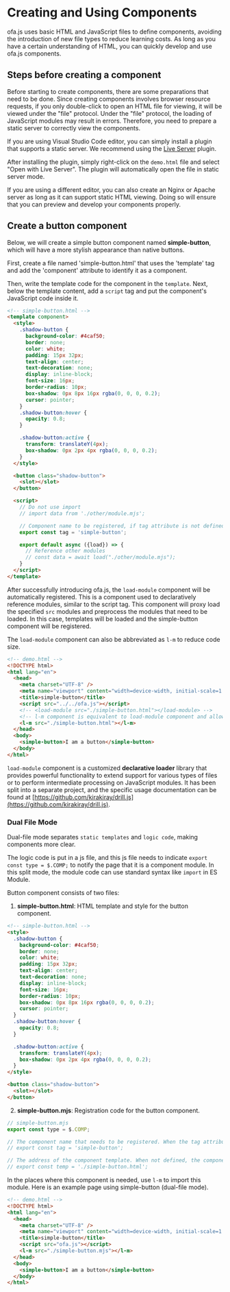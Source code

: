 # Creating and Using Components

ofa.js uses basic HTML and JavaScript files to define components, avoiding the introduction of new file types to reduce learning costs. As long as you have a certain understanding of HTML, you can quickly develop and use ofa.js components.

## Steps before creating a component

Before starting to create components, there are some preparations that need to be done. Since creating components involves browser resource requests, if you only double-click to open an HTML file for viewing, it will be viewed under the "file" protocol. Under the "file" protocol, the loading of JavaScript modules may result in errors. Therefore, you need to prepare a static server to correctly view the components.

If you are using Visual Studio Code editor, you can simply install a plugin that supports a static server. We recommend using the [Live Server](https://marketplace.visualstudio.com/items?itemName=ritwickdey.LiveServer) plugin.

After installing the plugin, simply right-click on the `demo.html` file and select "Open with Live Server". The plugin will automatically open the file in static server mode.

If you are using a different editor, you can also create an Nginx or Apache server as long as it can support static HTML viewing. Doing so will ensure that you can preview and develop your components properly.

## Create a button component

Below, we will create a simple button component named **simple-button**, which will have a more stylish appearance than native buttons.

First, create a file named 'simple-button.html' that uses the 'template' tag and add the 'component' attribute to identify it as a component.

Then, write the template code for the component in the `template`. Next, below the template content, add a `script` tag and put the component's JavaScript code inside it.

```html
<!-- simple-button.html -->
<template component>
  <style>
    .shadow-button {
      background-color: #4caf50;
      border: none;
      color: white;
      padding: 15px 32px;
      text-align: center;
      text-decoration: none;
      display: inline-block;
      font-size: 16px;
      border-radius: 10px;
      box-shadow: 0px 8px 16px rgba(0, 0, 0, 0.2);
      cursor: pointer;
    }
    .shadow-button:hover {
      opacity: 0.8;
    }

    .shadow-button:active {
      transform: translateY(4px);
      box-shadow: 0px 2px 4px rgba(0, 0, 0, 0.2);
    }
  </style>

  <button class="shadow-button">
    <slot></slot>
  </button>

  <script>
    // Do not use import
    // import data from './other/module.mjs';

    // Component name to be registered, if tag attribute is not defined, the registered component name will be the same as the file name
    export const tag = 'simple-button';

    export default async ({load}) => {
      // Reference other modules
      // const data = await load("./other/module.mjs");
    }
  </script>
</template>
```

After successfully introducing ofa.js, the `load-module` component will be automatically registered. This is a component used to declaratively reference modules, similar to the script tag. This component will proxy load the specified `src` modules and preprocess the modules that need to be loaded. In this case, templates will be loaded and the simple-button component will be registered.

The `load-module` component can also be abbreviated as `l-m` to reduce code size.

```html
<!-- demo.html -->
<!DOCTYPE html>
<html lang="en">
  <head>
    <meta charset="UTF-8" />
    <meta name="viewport" content="width=device-width, initial-scale=1.0" />
    <title>simple-button</title>
    <script src="../../ofa.js"></script>
    <!-- <load-module src="./simple-button.html"></load-module> -->
    <!-- l-m component is equivalent to load-module component and allows for shorter code -->
    <l-m src="./simple-button.html"></l-m>
  </head>
  <body>
    <simple-button>I am a button</simple-button>
  </body>
</html>
```

`load-module` component is a customized **declarative loader** library that provides powerful functionality to extend support for various types of files or to perform intermediate processing on JavaScript modules. It has been split into a separate project, and the specific usage documentation can be found at [https://github.com/kirakiray/drill.js](https://github.com/kirakiray/drill.js).

### Dual File Mode

Dual-file mode separates `static templates` and `logic code`, making components more clear.

The logic code is put in a js file, and this js file needs to indicate `export const type = $.COMP;` to notify the page that it is a component module. In this split mode, the module code can use standard syntax like `import` in ES Module.

Button component consists of two files:

1. **simple-button.html**: HTML template and style for the button component.

```html
<!-- simple-button.html -->
<style>
  .shadow-button {
    background-color: #4caf50;
    border: none;
    color: white;
    padding: 15px 32px;
    text-align: center;
    text-decoration: none;
    display: inline-block;
    font-size: 16px;
    border-radius: 10px;
    box-shadow: 0px 8px 16px rgba(0, 0, 0, 0.2);
    cursor: pointer;
  }
  .shadow-button:hover {
    opacity: 0.8;
  }

  .shadow-button:active {
    transform: translateY(4px);
    box-shadow: 0px 2px 4px rgba(0, 0, 0, 0.2);
  }
</style>

<button class="shadow-button">
  <slot></slot>
</button>
```

2. **simple-button.mjs**: Registration code for the button component.

```javascript
// simple-button.mjs
export const type = $.COMP;

// The component name that needs to be registered. When the tag attribute is not defined, the registered component name is the same as the file name
// export const tag = 'simple-button';

// The address of the component template. When not defined, the component with the same name as the current module is loaded by default in the same directory
// export const temp = './simple-button.html';
```

In the places where this component is needed, use `l-m` to import this module. Here is an example page using simple-button (dual-file mode).

```html
<!-- demo.html -->
<!DOCTYPE html>
<html lang="en">
  <head>
    <meta charset="UTF-8" />
    <meta name="viewport" content="width=device-width, initial-scale=1.0" />
    <title>simple-button</title>
    <script src="ofa.js"></script>
    <l-m src="./simple-button.mjs"></l-m> 
  </head>
  <body>
    <simple-button>I am a button</simple-button>
  </body>
</html>
```

